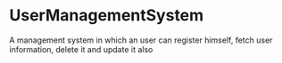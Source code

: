 # UserManagementSystem
A management system in which an user can register himself, fetch user information, delete it and update it also
